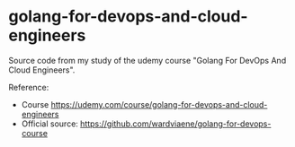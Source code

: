 # golang-for-devops-and-cloud-engineers

Source code from my study of the udemy course "Golang For DevOps And Cloud
Engineers".

Reference:
- Course <https://udemy.com/course/golang-for-devops-and-cloud-engineers>
- Official source: <https://github.com/wardviaene/golang-for-devops-course>

